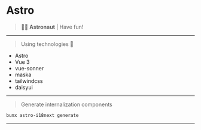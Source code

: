 # Astro

> 🧑‍🚀 **Astronaut** | Have fun!
---
> Using technologies 🚀
- Astro
- Vue 3
- vue-sonner
- maska
- tailwindcss
- daisyui
---
> Generate internalization components
```
bunx astro-i18next generate
```
---
